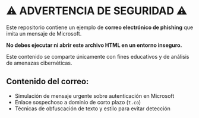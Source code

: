 # ⚠️ ADVERTENCIA DE SEGURIDAD ⚠️

Este repositorio contiene un ejemplo de **correo electrónico de phishing** que imita un mensaje de Microsoft.

**No debes ejecutar ni abrir este archivo HTML en un entorno inseguro.**

Este contenido se comparte únicamente con fines educativos y de análisis de amenazas cibernéticas.

## Contenido del correo:
- Simulación de mensaje urgente sobre autenticación en Microsoft
- Enlace sospechoso a dominio de corto plazo (`t.co`)
- Técnicas de obfuscación de texto y estilo para evitar detección
